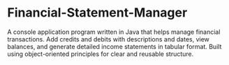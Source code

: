 # Financial-Statement-Manager
A console application program written in Java that helps manage financial transactions. Add credits and debits with descriptions and dates, view balances, and generate detailed income statements in tabular format. Built using object-oriented principles for clear and reusable structure.
